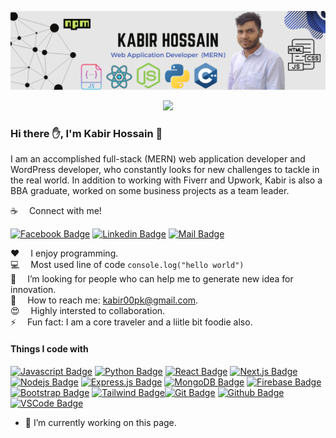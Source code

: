 ![Github Banner](github-banner.png)

<p align="center"><img src="https://komarev.com/ghpvc/?username=developer-kabir&style=for-the-badge" /></p>

### Hi there ✋, I'm Kabir Hossain 👋


I am an accomplished full-stack (MERN) web application developer and WordPress developer, who constantly looks for new challenges to tackle in the real world. In addition to working with Fiverr and Upwork, Kabir is also a BBA graduate, worked on some business projects as a team leader. <br>

:coffee: &emsp;Connect with me!

[![Facebook Badge](https://img.shields.io/badge/Facebook-1877F2?style=for-the-badge&logo=facebook&logoColor=white)](https://www.facebook.com/ProgrammerKabir)  [![Linkedin Badge](https://img.shields.io/badge/LinkedIn-0077B5?style=for-the-badge&logo=linkedin&logoColor=white)](https://www.linkedin.com/in/developer-kabir-hossain/) [![Mail Badge](https://img.shields.io/badge/Gmail-D14836?style=for-the-badge&logo=gmail&logoColor=white)](mailto:kabir00pk@gmail.com)

:hearts: &emsp;I enjoy programming.<br/>
:computer: &emsp;Most used line of code `console.log("hello world")` <br/>
🤔 &emsp;I’m looking for people who can help me to generate new idea for innovation.<br/>
:e-mail: &emsp;How to reach me: kabir00pk@gmail.com.<br/>
😍 &emsp;Highly intersted to collaboration. <br>
⚡ &emsp;Fun fact: I am a core traveler and a liitle bit foodie also.

#### Things I code with

[![Javascript Badge](https://img.shields.io/badge/-Javascript-F0DB4F?style=for-the-badge&labelColor=black&logo=javascript&logoColor=F0DB4F)](#) [![Python Badge](https://img.shields.io/badge/python-3776AB?style=for-the-badge&logo=python&logoColor=white)](#)  [![React Badge](https://img.shields.io/badge/-React-61DBFB?style=for-the-badge&labelColor=black&logo=react&logoColor=61DBFB)](#) [![Next.js Badge](https://img.shields.io/badge/next.js-000000?style=for-the-badge&logo=nextdotjs&logoColor=white)](#) [![Nodejs Badge](https://img.shields.io/badge/-Nodejs-3C873A?style=for-the-badge&labelColor=black&logo=node.js&logoColor=3C873A)](#) [![Express.js Badge](https://img.shields.io/badge/Express.js-000000?style=for-the-badge&logo=express&logoColor=white)](#) [![MongoDB Badge](https://img.shields.io/badge/MongoDB-4EA94B?style=for-the-badge&logo=mongodb&logoColor=white)](#)  [![Firebase Badge](https://img.shields.io/badge/firebase-FFCA28?style=for-the-badge&logo=firebase&logoColor=white)](#)   [![Bootstrap Badge](https://img.shields.io/badge/bootstrap-7952B3?style=for-the-badge&logo=bootstrap&logoColor=white)](#)  [![Tailwind Badge](https://img.shields.io/badge/Tailwind%20CSS-092749?style=for-the-badge&logo=tailwindcss&logoColor=06B6D4&labelColor=000000)](#)[![Git Badge](https://img.shields.io/badge/Git-F05032?style=for-the-badge&logo=git&logoColor=white)](#)    [![Github Badge](https://img.shields.io/badge/github-181717?style=for-the-badge&logo=github&logoColor=white)](#)  [![VSCode Badge](https://img.shields.io/badge/Visual_Studio-5C2D91?style=for-the-badge&logo=visual%20studio&logoColor=white)](#) 








- 🔭 I’m currently working on this page. 




